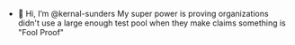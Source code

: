 - 👋 Hi, I’m @kernal-sunders
My super power is proving organizations didn't use a large enough test pool when they make claims something is "Fool Proof"

<!---
kernal-sunders/kernal-sunders is a ✨ special ✨ repository because its `README.md` (this file) appears on your GitHub profile.
You can click the Preview link to take a look at your changes.
--->
